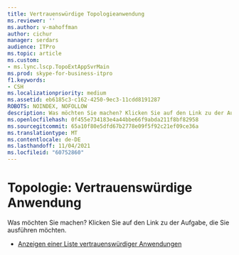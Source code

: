 ```yaml
---
title: Vertrauenswürdige Topologieanwendung
ms.reviewer: ''
ms.author: v-mahoffman
author: cichur
manager: serdars
audience: ITPro
ms.topic: article
ms.custom:
- ms.lync.lscp.TopoExtAppSvrMain
ms.prod: skype-for-business-itpro
f1.keywords:
- CSH
ms.localizationpriority: medium
ms.assetid: eb6185c3-c162-4250-9ec3-11cdd8191287
ROBOTS: NOINDEX, NOFOLLOW
description: Was möchten Sie machen? Klicken Sie auf den Link zu der Aufgabe, die Sie ausführen möchten.
ms.openlocfilehash: 0f455e734183e4a44bbe66f9abda211f8bf82958
ms.sourcegitcommit: 65a10f80e5dfd67b2778e09f5f92c21ef09ce36a
ms.translationtype: MT
ms.contentlocale: de-DE
ms.lasthandoff: 11/04/2021
ms.locfileid: "60752860"
---
```

# <a name="topology-trusted-application"></a>Topologie: Vertrauenswürdige Anwendung

Was möchten Sie machen? Klicken Sie auf den Link zu der Aufgabe, die Sie ausführen möchten.

- [Anzeigen einer Liste vertrauenswürdiger Anwendungen](/previous-versions/office/lync-server-2013/lync-server-2013-view-a-list-of-trusted-applications)